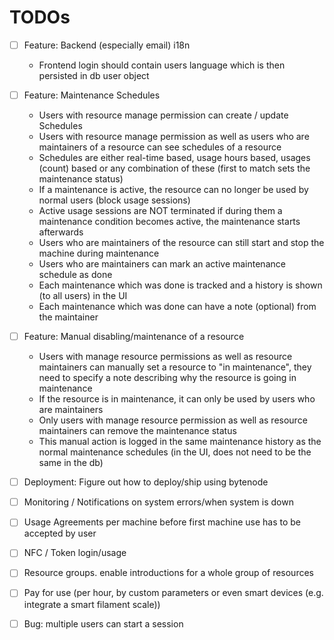 # TODOs

- [ ] Feature: Backend (especially email) i18n

  - Frontend login should contain users language which is then persisted in db user object

- [ ] Feature: Maintenance Schedules

  - Users with resource manage permission can create / update Schedules
  - Users with resource manage permission as well as users who are maintainers of a resource can see schedules of a resource
  - Schedules are either real-time based, usage hours based, usages (count) based or any combination of these (first to match sets the maintenance status)
  - If a maintenance is active, the resource can no longer be used by normal users (block usage sessions)
  - Active usage sessions are NOT terminated if during them a maintenance condition becomes active, the maintenance starts afterwards
  - Users who are maintainers of the resource can still start and stop the machine during maintenance
  - Users who are maintainers can mark an active maintenance schedule as done
  - Each maintenance which was done is tracked and a history is shown (to all users) in the UI
  - Each maintenance which was done can have a note (optional) from the maintainer

- [ ] Feature: Manual disabling/maintenance of a resource

  - Users with manage resource permissions as well as resource maintainers can manually set a resource to "in maintenance", they need to specify a note describing why the resource is going in maintenance
  - If the resource is in maintenance, it can only be used by users who are maintainers
  - Only users with manage resource permission as well as resource maintainers can remove the maintenance status
  - This manual action is logged in the same maintenance history as the normal maintenance schedules (in the UI, does not need to be the same in the db)

- [ ] Deployment: Figure out how to deploy/ship using bytenode

- [ ] Monitoring / Notifications on system errors/when system is down

- [ ] Usage Agreements per machine before first machine use has to be accepted by user

- [ ] NFC / Token login/usage

- [ ] Resource groups. enable introductions for a whole group of resources

- [ ] Pay for use (per hour, by custom parameters or even smart devices (e.g. integrate a smart filament scale))

- [ ] Bug: multiple users can start a session

